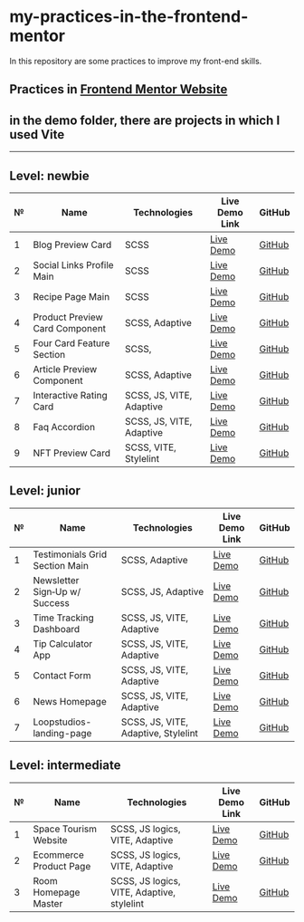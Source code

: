 # my-practices-in-the-frontend-mentor
In this repository are some practices to improve my front-end skills.

Practices in [Frontend Mentor Website](https://www.frontendmentor.io/)
---

## in the demo folder, there are projects in which I used Vite

---

## Level: newbie

| № | Name                              | Technologies    | Live Demo Link | GitHub |
|---|-----------------------------------|----------------|----------------|--------|
| 1 | Blog Preview Card                | SCSS | [Live Demo](https://leccon1.github.io/My-practices-in-the-frontend-mentor/demo/newbie/blog-preview-card-main) | [GitHub](https://github.com/Leccon1/card_blog) |
| 2 | Social Links Profile Main        | SCSS | [Live Demo](https://leccon1.github.io/My-practices-in-the-frontend-mentor/demo/newbie/social-links-profile-main/) | [GitHub](https://github.com/Leccon1/social-link) |
| 3 | Recipe Page Main                 | SCSS | [Live Demo](https://leccon1.github.io/My-practices-in-the-frontend-mentor/demo/newbie/recipe-page-main/) | [GitHub](https://github.com/Leccon1/recipe-page-main) |
| 4 | Product Preview Card Component   | SCSS, Adaptive | [Live Demo](https://leccon1.github.io/My-practices-in-the-frontend-mentor/demo/newbie/product-preview-card-component-main/) | [GitHub](https://github.com/Leccon1/product-preview-card-component-main) |
| 5 | Four Card Feature Section        | SCSS, | [Live Demo](https://leccon1.github.io/My-practices-in-the-frontend-mentor/source/newbie/four-card-feature-section-master/) | [GitHub](https://github.com/Leccon1/four-card-feature-section-master) |
| 6 | Article Preview Component        | SCSS, Adaptive | [Live Demo](https://leccon1.github.io/My-practices-in-the-frontend-mentor/demo/newbie/article-preview-component-master/) | [GitHub](https://github.com/Leccon1/article-preview-component-master) |
| 7 | Interactive Rating Card          | SCSS, JS, VITE, Adaptive | [Live Demo](https://leccon1.github.io/My-practices-in-the-frontend-mentor/demo/newbie/interactive-rating-component-main-demo/) | [GitHub](https://github.com/Leccon1/intetactive-raiting-card) |
| 8 | Faq Accordion                    | SCSS, JS, VITE, Adaptive | [Live Demo](https://leccon1.github.io/My-practices-in-the-frontend-mentor/demo/newbie/faq-accordion-main-demo/) | [GitHub](https://github.com/Leccon1/faq-accordion-main) |
| 9 | NFT Preview Card                 | SCSS, VITE, Stylelint | [Live Demo](https://leccon1.github.io/My-practices-in-the-frontend-mentor/demo/newbie/nft-preview-card-component-main-demo/) | [GitHub](https://github.com/Leccon1/NFT-Preview-Card-)

## Level: junior

| № | Name                            | Technologies        | Live Demo Link | GitHub |
|---|---------------------------------|-------------------|----------------|--------|
| 1 | Testimonials Grid Section Main  | SCSS, Adaptive | [Live Demo](https://leccon1.github.io/My-practices-in-the-frontend-mentor/demo/junior/testimonials-grid-section-main/) | [GitHub](https://github.com/Leccon1/testimonials-grid-section-main) |
| 2 | Newsletter Sign‑Up w/ Success   | SCSS, JS, Adaptive | [Live Demo](https://leccon1.github.io/My-practices-in-the-frontend-mentor/demo/junior/newsletter-sign-up-with-success-message-main/) | [GitHub](https://github.com/Leccon1/newsletter-sign-up-with-success-message-main) |
| 3 | Time Tracking Dashboard         | SCSS, JS, VITE, Adaptive | [Live Demo](https://leccon1.github.io/My-practices-in-the-frontend-mentor/demo/junior/time-tracking-dashboard-main-demo/) | [GitHub](https://github.com/Leccon1/time-tracking-dashboard-main) |
| 4 | Tip Calculator App              | SCSS, JS, VITE, Adaptive | [Live Demo](https://leccon1.github.io/My-practices-in-the-frontend-mentor/demo/junior/tip-calculator-app-main-demo) | [GitHub](https://github.com/Leccon1/tip-calculator-app-main) |
| 5 | Contact Form                    | SCSS, JS, VITE, Adaptive | [Live Demo](https://leccon1.github.io/My-practices-in-the-frontend-mentor/demo/junior/contact-form-main-demo/) | [GitHub](https://github.com/Leccon1/contact-form-main) |
| 6 | News Homepage                   | SCSS, JS, VITE, Adaptive| [Live Demo](https://leccon1.github.io/My-practices-in-the-frontend-mentor/demo/junior/news-homepage-main-demo/) | [GitHub](https://github.com/Leccon1/news-homepage-main) |
| 7 | Loopstudios-landing-page        | SCSS, JS, VITE, Adaptive, Stylelint | [Live Demo](https://leccon1.github.io/My-practices-in-the-frontend-mentor/demo/junior/loopstudios-landing-page-demo/) | [GitHub](https://github.com/Leccon1/Loopstudios-landing-page)

## Level: intermediate

| № | Name                            | Technologies        | Live Demo Link | GitHub |
|---|---------------------------------|-------------------|----------------|--------|
| 1 | Space Tourism Website | SCSS, JS logics, VITE, Adaptive | [Live Demo](https://leccon1.github.io/My-practices-in-the-frontend-mentor/demo/intermediate/space-tourism-website-main-demo/) | [GitHub](https://github.com/Leccon1/space-tourism-website-main) |
| 2 | Ecommerce Product Page | SCSS, JS logics, VITE, Adaptive | [Live Demo](https://leccon1.github.io/My-practices-in-the-frontend-mentor/demo/intermediate/ecommerce-product-page-main-demo/) | [GitHub](https://github.com/Leccon1/ecommerce-product-page-main)
| 3 | Room Homepage Master   | SCSS, JS logics, VITE, Adaptive, stylelint | [Live Demo](https://leccon1.github.io/My-practices-in-the-frontend-mentor/demo/intermediate/room-homepage-master-demo/) | [GitHub](https://github.com/Leccon1/room-homepage-master)

